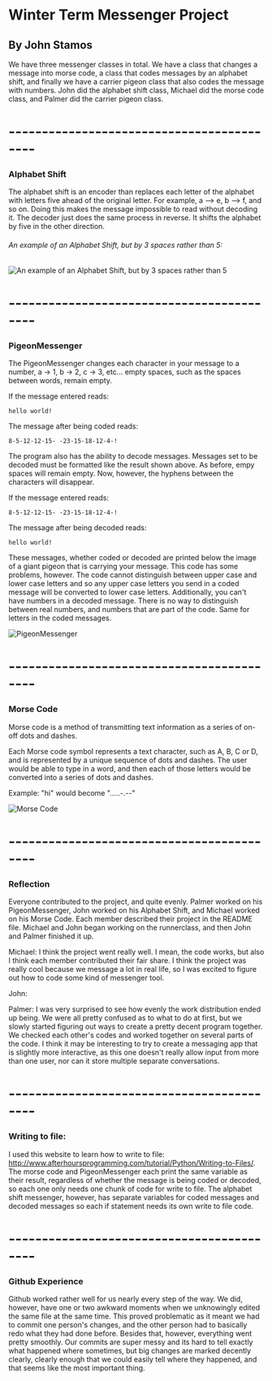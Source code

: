 # Winter Term Messenger Project

## By John Stamos

We have three messenger classes in total. We have a class that changes a message into morse code,
a class that codes messages by an alphabet shift, and finally we have a carrier pigeon class that
also codes the message with numbers. John did the alphabet shift class, Michael did the morse code
class, and Palmer did the carrier pigeon class.

# ------------------------------------------

### Alphabet Shift

The alphabet shift is an encoder than replaces each letter of the alphabet with letters five ahead
of the original letter. For example, a --> e, b --> f, and so on. Doing this makes the message impossible 
to read without decoding it. The decoder just does the same process in reverse. It shifts the alphabet 
by five in the other direction.

###### An example of an Alphabet Shift, but by 3 spaces rather than 5:

![An example of an Alphabet Shift, but by 3 spaces rather than 5](http://www.101computing.net/wp/wp-content/uploads/Caesar_substition_cipher-2.png)

# ------------------------------------------

### PigeonMessenger

The PigeonMessenger changes each character in your message to a number, a -> 1, b -> 2, c -> 3, etc... empty spaces,
such as the spaces between words, remain empty. 

If the message entered reads: 

	hello world!

The message after being coded reads:

	8-5-12-12-15- -23-15-18-12-4-!

The program also has the ability to decode messages. Messages set to be decoded must be formatted like the result shown above.
As before, empy spaces will remain empty. Now, however, the hyphens between the characters will disappear.

If the message entered reads:

	8-5-12-12-15- -23-15-18-12-4-!

The message after being decoded reads:

	hello world!

These messages, whether coded or decoded are printed below the image of a giant pigeon that is carrying your message.
This code has some problems, however. The code cannot distinguish between upper case and lower case letters and so any upper case letters you
send in a coded message will be converted to lower case letters. Additionally, you can't have numbers in a decoded message. There is no way to distinguish
between real numbers, and numbers that are part of the code. Same for letters in the coded messages. 

![PigeonMessenger](https://keeveneo.files.wordpress.com/2012/03/messenger-pigeon-low-res.jpg?w=560)

# ------------------------------------------

### Morse Code
Morse code is a method of transmitting text information as a series of on-off dots and dashes.

Each Morse code symbol represents a text character, such as A, B, C or D, and is represented by a unique sequence of dots and dashes. The user would be able to type in a word, and then each of those letters would be converted into a series of dots and dashes.

Example: "hi" would become ".....-.--"

![Morse Code](https://cdn.thinglink.me/api/image/891739369830875137/1240/10/scaletowidth)

# ------------------------------------------

### Reflection

Everyone contributed to the project, and quite evenly. Palmer worked on his PigeonMessenger, John worked on his Alphabet Shift, and Michael worked on his Morse Code. Each member described their project in the README file. Michael and John began working on the runnerclass, and then John and Palmer finished it up.

Michael: I think the project went really well. I mean, the code works, but also I think each member contributed their fair share. I think the project was really cool because we message a lot in real life, so I was excited to figure out how to code some kind of messenger tool.

John:

Palmer: I was very surprised to see how evenly the work distribution ended up being. We were all pretty confused as to what to do at first, but we slowly started figuring out ways to create a pretty decent program together. We checked each other's codes and worked together on several parts of the code. I think it may be interesting to try to create a messaging app that is slightly more interactive, as this one doesn't really allow input from more than one user, nor can it store multiple separate conversations. 

# ------------------------------------------

### Writing to file:

I used this website to learn how to write to file: http://www.afterhoursprogramming.com/tutorial/Python/Writing-to-Files/. The morse code and PigeonMessenger each print the same variable as their result,
regardless of whether the message is being coded or decoded, so each one only needs one chunk of code for write to file. The alphabet
shift messenger, however, has separate variables for coded messages and decoded messages so each if statement needs its own write to file
code.

# ------------------------------------------

### Github Experience

Github worked rather well for us nearly every step of the way. We did, however, have one or two awkward moments when we unknowingly edited the same file at the same time. This proved problematic as it meant we had to commit one person's changes, and the other person had to basically redo what they had done before. Besides that, however, everything went pretty smoothly. Our commits are super messy and its hard to tell exactly what happened where sometimes, but big changes are marked decently clearly, clearly enough that we could easily tell where they happened, and that seems like the most important thing.